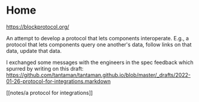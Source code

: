 # Home
https://blockprotocol.org/

An attempt to develop a protocol that lets components interoperate. E.g., a protocol that lets components query one another's data, follow links on that data, update that data.

I exchanged some messages with the engineers in the spec feedback which spurred by writing on this draft: https://github.com/tantaman/tantaman.github.io/blob/master/_drafts/2022-01-26-protocol-for-integrations.markdown

[[notes/a protocol for integrations]]